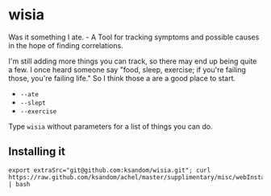 # wisia

Was it something I ate. - A Tool for tracking symptoms and possible causes in the hope of finding correlations.

I'm still adding more things you can track, so there may end up being quite a few. I once heard someone say "food, sleep, exercise; if you're failing those, you're failing life." So I think those a are a good place to start.

* `--ate`
* `--slept`
* `--exercise`

Type `wisia` without parameters for a list of things you can do.

## Installing it

    export extraSrc="git@github.com:ksandom/wisia.git"; curl https://raw.github.com/ksandom/achel/master/supplimentary/misc/webInstall | bash

